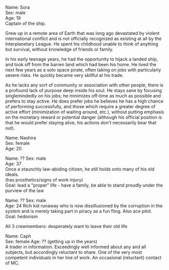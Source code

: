 Name: Sora  
Sex: male  
Age: 19  
Captain of the ship.  

Grew up in a remote area of Earth that was long ago devastated by violent international conflict and is not officially recognized as existing at all by the Interplanetary League. He spent his childhood unable to think of anything but survival, without knowledge of friends or family.

In his early teenage years, he had the opportunity to hijack a landed ship, and took off from the barren land which had been his home. He lived the next few years as a solo space pirate, often taking on jobs with particularly severe risks. He quickly became very skillful at his trade.

As he lacks any sort of community or association with other people, there is a profound lack of purpose deep inside his soul. He stays sane by focusing singlemindedly on his jobs; he minimizes off-time as much as possible and prefers to stay active. He does prefer jobs he believes he has a high chance of performing successfully, and those which require a greater degree of active effort (minimization of waiting around, etc.), without putting emphasis on the monetary reward or potential danger (although his official position is that he would prefer staying alive, his actions don't necessarily bear that out).

Name: Nashira  
Sex: female  
Age: 20  

Name:  ??
Sex: male  
Age: 37  
Once a staunchly law-abiding citizen, he still holds onto many of his old ideals.  
(has prosthetics/signs of work injury)  
Goal: lead a "proper" life - have a family, be able to stand proudly under the purview of the law

Name:  ??
Sex: male  
Age: 24 
Rich kid runaway who is now dissillusioned by the corruption in the system and is merely taking part in piracy as a fun fling. Also ace pilot.  
Goal: hedonism

All 3 crewmembers: desperately want to leave their old life

Name: Caph  
Sex: female
Age: ?? (getting up in the years)  
A trader in information. Exceedingly well informed about any and all subjects, but accordingly reluctant to share. One of the very most competent individuals in her line of work. An occasional (reluctant) contact of MC.
